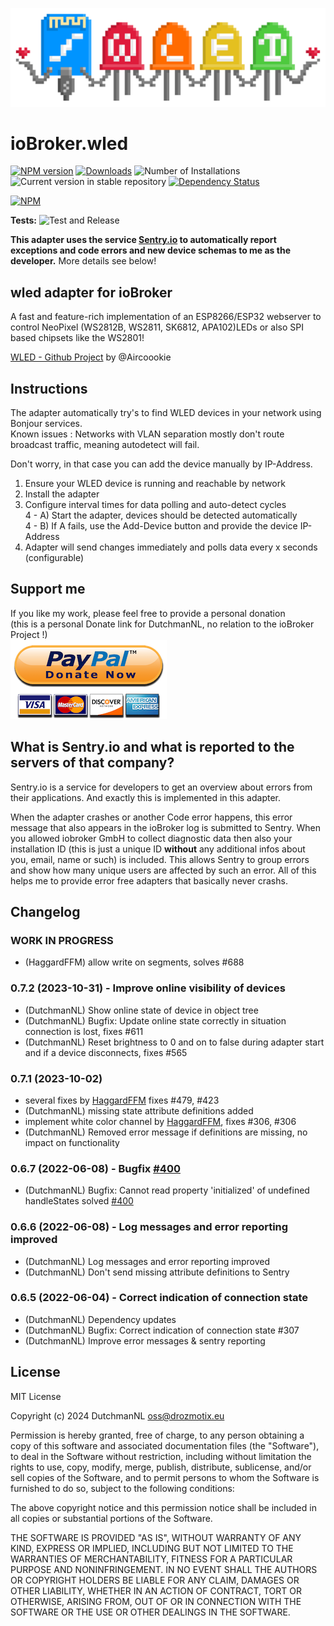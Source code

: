 ![Logo](admin/wled_logo_akemi.png)
# ioBroker.wled

[![NPM version](https://img.shields.io/npm/v/iobroker.wled.svg)](https://www.npmjs.com/package/iobroker.wled)
[![Downloads](https://img.shields.io/npm/dm/iobroker.wled.svg)](https://www.npmjs.com/package/iobroker.wled)
![Number of Installations](https://iobroker.live/badges/wled-installed.svg)
![Current version in stable repository](https://iobroker.live/badges/wled-stable.svg)
[![Dependency Status](https://img.shields.io/david/DrozmotiX/iobroker.wled.svg)](https://david-dm.org/DrozmotiX/iobroker.wled)

[![NPM](https://nodei.co/npm/iobroker.wled.png?downloads=true)](https://nodei.co/npm/iobroker.wled/)

**Tests:** ![Test and Release](https://github.com/DrozmotiX/iobroker.wled/workflows/Test%20and%20Release/badge.svg)

**This adapter uses the service [Sentry.io](https://sentry.io) to automatically report exceptions and code errors and new device schemas to me as the developer.** More details see below!

## wled adapter for ioBroker

A fast and feature-rich implementation of an ESP8266/ESP32 webserver to control NeoPixel (WS2812B, WS2811, SK6812, APA102)LEDs or also SPI based chipsets like the WS2801!

[WLED - Github Project](https://github.com/Aircoookie/WLED) by @Aircoookie

## Instructions

The adapter automatically try's to find WLED devices in your network using Bonjour services.  
Known issues : Networks with VLAN separation mostly don't route broadcast traffic, meaning autodetect will fail.  

Don't worry, in that case you can add the device manually by IP-Address.

1) Ensure your WLED device is running and reachable by network
2) Install the adapter
3) Configure interval times for data polling and auto-detect cycles  
4 - A) Start the adapter, devices should be detected automatically  
4 - B) If A fails, use the Add-Device button and provide the device IP-Address  
5) Adapter will send changes immediately and polls data every x seconds (configurable)

## Support me
If you like my work, please feel free to provide a personal donation  
(this is a personal Donate link for DutchmanNL, no relation to the ioBroker Project !)  
[![Donate](https://raw.githubusercontent.com/DrozmotiX/ioBroker.wled/main/admin/button.png)](http://paypal.me/DutchmanNL)

## What is Sentry.io and what is reported to the servers of that company?
Sentry.io is a service for developers to get an overview about errors from their applications. And exactly this is implemented in this adapter.

When the adapter crashes or another Code error happens, this error message that also appears in the ioBroker log is submitted to Sentry. When you allowed iobroker GmbH to collect diagnostic data then also your installation ID (this is just a unique ID **without** any additional infos about you, email, name or such) is included. This allows Sentry to group errors and show how many unique users are affected by such an error. All of this helps me to provide error free adapters that basically never crashs.  

## Changelog
<!--
    Placeholder for the next version (at the beginning of the line):
    ### __WORK IN PROGRESS__
-->

### __WORK IN PROGRESS__
* (HaggardFFM) allow write on segments, solves #688

### 0.7.2 (2023-10-31) - Improve online visibility of devices
* (DutchmanNL) Show online state of device in object tree
* (DutchmanNL) Bugfix: Update online state correctly in situation connection is lost, fixes #611
* (DutchmanNL) Reset brightness to 0 and on to false during adapter start and if a device disconnects, fixes #565

### 0.7.1 (2023-10-02)
* several fixes by [HaggardFFM](https://github.com/HaggardFFM) fixes #479, #423
* (DutchmanNL) missing state attribute definitions added
* implement white color channel by [HaggardFFM](https://github.com/HaggardFFM), fixes #306, #306
* (DutchmanNL) Removed error message if definitions are missing, no impact on functionality

### 0.6.7 (2022-06-08) - Bugfix [#400](https://github.com/DrozmotiX/ioBroker.wled/issues/400)
* (DutchmanNL) Bugfix: Cannot read property 'initialized' of undefined handleStates solved [#400](https://github.com/DrozmotiX/ioBroker.wled/issues/400)

### 0.6.6 (2022-06-08) - Log messages and error reporting improved
* (DutchmanNL) Log messages and error reporting improved
* (DutchmanNL) Don't send missing attribute definitions to Sentry

### 0.6.5 (2022-06-04) - Correct indication of connection state
* (DutchmanNL) Dependency updates
* (DutchmanNL) Bugfix: Correct indication of connection state #307
* (DutchmanNL) Improve error messages & sentry reporting

## License
MIT License

Copyright (c) 2024 DutchmanNL <oss@drozmotix.eu>

Permission is hereby granted, free of charge, to any person obtaining a copy
of this software and associated documentation files (the "Software"), to deal
in the Software without restriction, including without limitation the rights
to use, copy, modify, merge, publish, distribute, sublicense, and/or sell
copies of the Software, and to permit persons to whom the Software is
furnished to do so, subject to the following conditions:

The above copyright notice and this permission notice shall be included in all
copies or substantial portions of the Software.

THE SOFTWARE IS PROVIDED "AS IS", WITHOUT WARRANTY OF ANY KIND, EXPRESS OR
IMPLIED, INCLUDING BUT NOT LIMITED TO THE WARRANTIES OF MERCHANTABILITY,
FITNESS FOR A PARTICULAR PURPOSE AND NONINFRINGEMENT. IN NO EVENT SHALL THE
AUTHORS OR COPYRIGHT HOLDERS BE LIABLE FOR ANY CLAIM, DAMAGES OR OTHER
LIABILITY, WHETHER IN AN ACTION OF CONTRACT, TORT OR OTHERWISE, ARISING FROM,
OUT OF OR IN CONNECTION WITH THE SOFTWARE OR THE USE OR OTHER DEALINGS IN THE
SOFTWARE.
